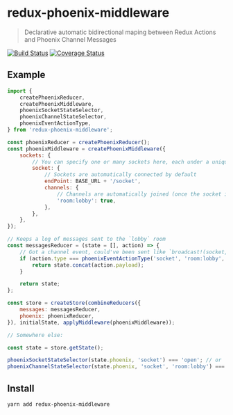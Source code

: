 # redux-phoenix-middleware

> Declarative automatic bidirectional maping between Redux Actions and Phoenix Channel Messages

[![Build Status](https://travis-ci.org/futpib/redux-phoenix-middleware.svg?branch=master)](https://travis-ci.org/futpib/redux-phoenix-middleware) [![Coverage Status](https://coveralls.io/repos/github/futpib/redux-phoenix-middleware/badge.svg?branch=master)](https://coveralls.io/github/futpib/redux-phoenix-middleware?branch=master)

## Example

```js
import {
	createPhoenixReducer,
	createPhoenixMiddleware,
	phoenixSocketStateSelector,
	phoenixChannelStateSelector,
	phoenixEventActionType,
} from 'redux-phoenix-middleware';

const phoenixReducer = createPhoenixReducer();
const phoenixMiddleware = createPhoenixMiddleware({
	sockets: {
		// You can specify one or many sockets here, each under a unique key
		socket: {
			// Sockets are automatically connected by default
			endPoint: BASE_URL + '/socket',
			channels: {
				// Channels are automatically joined (once the socket is connected) by default
				'room:lobby': true,
			},
		},
	},
});

// Keeps a log of messages sent to the `lobby` room
const messagesReducer = (state = [], action) => {
	// Got a channel event, could've been sent like `broadcast!(socket, "message", %{ ... })`
	if (action.type === phoenixEventActionType('socket', 'room:lobby', 'message')) {
		return state.concat(action.payload);
	}

	return state;
};

const store = createStore(combineReducers({
	messages: messagesReducer,
	phoenix: phoenixReducer,
}), initialState, applyMiddleware(phoenixMiddleware));

// Somewhere else:

const state = store.getState();

phoenixSocketStateSelector(state.phoenix, 'socket') === 'open'; // or 'closed'
phoenixChannelStateSelector(state.phoenix, 'socket', 'room:lobby') === 'joined'; // or 'closed', 'errored'
```

## Install

```
yarn add redux-phoenix-middleware
```
